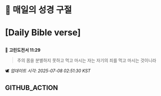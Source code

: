 # 🙏 매일의 성경 구절
# [Daily Bible verse]
##
<!-- START_BIBLE_VERSE -->
📖 **고린도전서 11:29**
> 주의 몸을 분별하지 못하고 먹고 마시는 자는 자기의 죄를 먹고 마시는 것이니라

🕊️ _업데이트 시각: 2025-07-08 02:51:30 KST_
  <!-- END_BIBLE_VERSE -->
## GITHUB_ACTION
